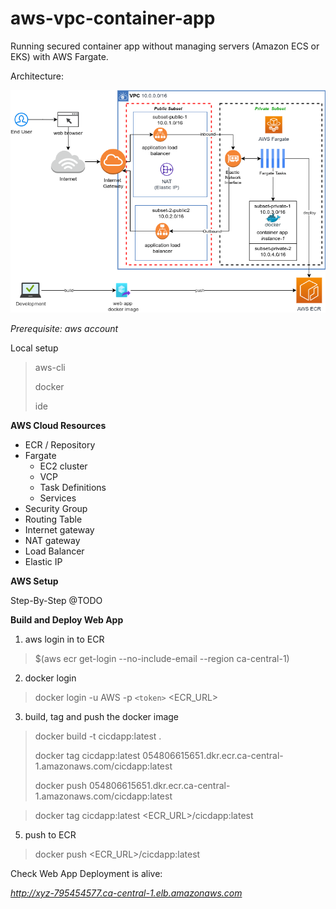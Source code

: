 # aws-vpc-container-app

Running secured container app without managing servers (Amazon ECS or EKS) with AWS Fargate.

Architecture:

![aws architecture](./resources/Aws_Fargate_WebApp.png)

*Prerequisite:  aws account*

Local setup

> aws-cli
>
> docker
>
> ide

**AWS Cloud Resources**

- ECR / Repository
- Fargate
  - EC2 cluster
  - VCP
  - Task Definitions
  - Services
- Security Group
- Routing Table
- Internet gateway
- NAT gateway
- Load Balancer
- Elastic IP

**AWS Setup**

Step-By-Step @TODO

**Build and Deploy Web App**

1. aws login in to ECR

> $(aws ecr get-login --no-include-email --region ca-central-1)

2. docker login

> docker login -u AWS -p `<token>` <ECR_URL>

3. build, tag and push the docker image

> docker build -t cicdapp:latest .
>
> docker tag cicdapp:latest 054806615651.dkr.ecr.ca-central-1.amazonaws.com/cicdapp:latest
>
> docker push 054806615651.dkr.ecr.ca-central-1.amazonaws.com/cicdapp:latest

> docker tag cicdapp:latest <ECR_URL>/cicdapp:latest

5. push to ECR

> docker push <ECR_URL>/cicdapp:latest



Check Web App Deployment is alive:

*http://xyz-795454577.ca-central-1.elb.amazonaws.com*

